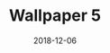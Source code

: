 ---
title: Wallpaper 5
id: 5
license: CC BY-NC 4.0
license_url: https://creativecommons.org/licenses/by-nc/4.0/
date: 2018-12-06
---
